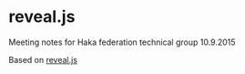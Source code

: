 # reveal.js

Meeting notes for Haka federation technical group 10.9.2015

Based on [reveal.js](https://github.com/hakimel/reveal.js)
